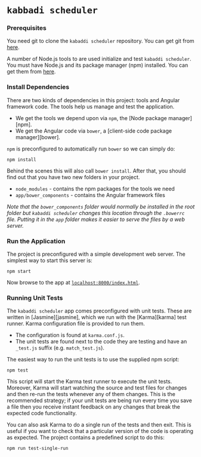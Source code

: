 # `kabbadi scheduler`

### Prerequisites

You need git to clone the `kabaddi scheduler` repository. You can get git from [here][git].

A number of Node.js tools to are used initialize and test `kabaddi scheduler`. You must have Node.js
and its package manager (npm) installed. You can get them from [here][node].

### Install Dependencies

There are two kinds of dependencies in this project: tools and Angular framework code. The tools help
us manage and test the application.

* We get the tools we depend upon via `npm`, the [Node package manager][npm].
* We get the Angular code via `bower`, a [client-side code package manager][bower].


 `npm` is preconfigured to automatically run `bower` so we can simply do:

```
npm install
```

Behind the scenes this will also call `bower install`. After that, you should find out that you have
two new folders in your project.

* `node_modules` - contains the npm packages for the tools we need
* `app/bower_components` - contains the Angular framework files

*Note that the `bower_components` folder would normally be installed in the root folder but
`kabaddi scheduler` changes this location through the `.bowerrc` file. Putting it in the `app` folder
makes it easier to serve the files by a web server.*

### Run the Application

 The project is preconfigured with a simple development web server. The simplest way to start
this server is:

```
npm start
```

Now browse to the app at [`localhost:8000/index.html`][local-app-url].


### Running Unit Tests

The `kabaddi scheduler` app comes preconfigured with unit tests. These are written in [Jasmine][jasmine],
which we run with the [Karma][karma] test runner. Karma configuration file is provided  to run them.

* The configuration is found at `karma.conf.js`.
* The unit tests are found next to the code they are testing and have an `_test.js` suffix (e.g.
  `match_test.js`).

The easiest way to run the unit tests is to use the supplied npm script:

```
npm test
```

This script will start the Karma test runner to execute the unit tests. Moreover, Karma will start
watching the source and test files for changes and then re-run the tests whenever any of them
changes.
This is the recommended strategy; if your unit tests are being run every time you save a file then
you receive instant feedback on any changes that break the expected code functionality.

You can also ask Karma to do a single run of the tests and then exit. This is useful if you want to
check that a particular version of the code is operating as expected. The project contains a
predefined script to do this:

```
npm run test-single-run
```


[git]: https://git-scm.com/
[node]: https://nodejs.org/
[local-app-url]: http://localhost:8000/index.html